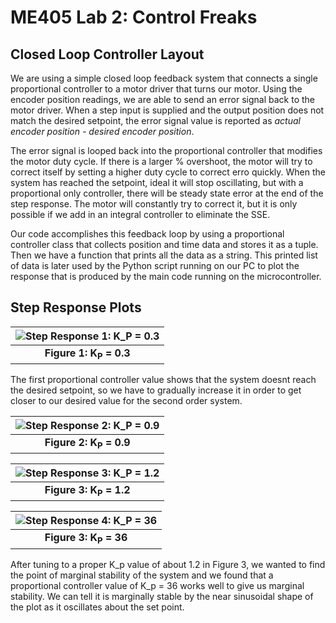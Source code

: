 # ME405 Lab 2: Control Freaks

## Closed Loop Controller Layout
We are using a simple closed loop feedback system that connects a single proportional controller to a motor driver that turns our motor. 
Using the encoder position readings, we are able to send an error signal back to the motor driver. When a step input is supplied and the output
position does not match the desired setpoint, the error signal value is reported as *actual encoder position - desired encoder position*.

The error signal is looped back into the proportional controller that modifies the motor duty cycle. If there is a larger % overshoot, the motor
will try to correct itself by setting a higher duty cycle to correct erro quickly. When the system has reached the setpoint, ideal it will stop oscillating,
but with a proportional only controller, there will be steady state error at the end of the step response. The motor will constantly try to correct it, but 
it is only possible if we add in an integral controller to eliminate the SSE. 

Our code accomplishes this feedback loop by using a proportional controller class that collects position and time data and stores it as a tuple. Then we have 
a function that prints all the data as a string. This printed list of data is later used by the Python script running on our PC to plot the response that is
produced by the main code running on the microcontroller. 

## Step Response Plots
| ![Step Response 1: K_P = 0.3](KP=0.3.png) |
|:--:|
|**Figure 1: K<sub>P</sub> = 0.3**|

The first proportional controller value shows that the system doesnt reach the desired setpoint, so we have to gradually
increase it in order to get closer to our desired value for the second order system.

| ![Step Response 2: K_P = 0.9](KP=0.9.png) |
|:--:|
|**Figure 2: K<sub>P</sub> = 0.9**|


| ![Step Response 3: K_P = 1.2](KP=1.2.png) |
|:--:|
|**Figure 3: K<sub>P</sub> = 1.2**|


| ![Step Response 4: K_P = 36](KP=36.png) |
|:--:|
|**Figure 3: K<sub>P</sub> = 36**|
After tuning to a proper K_p value of about 1.2 in Figure 3, we wanted to find the point of marginal stability of the system
and we found that a proportional controller value of K_p = 36 works well to give us marginal stability. We can tell it is 
marginally stable by the near sinusoidal shape of the plot as it oscillates about the set point. 